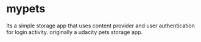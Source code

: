 # mypets
Its a simple storage app that uses content provider and user authentication for login activity.
originally a udacity pets storage app.
